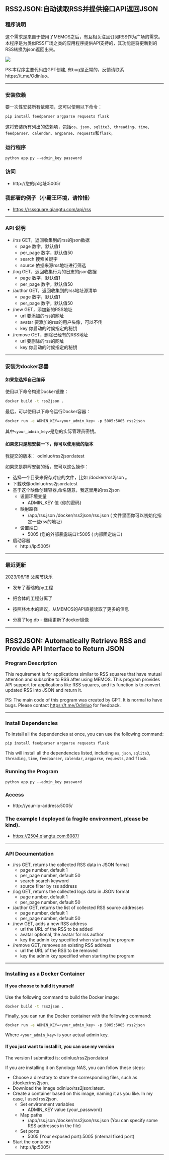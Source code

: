 ## RSS2JSON:自动读取RSS并提供接口API返回JSON

### 程序说明

这个需求是来自于使用了MEMOS之后，有互相关注且订阅RSS作为广场的需求。本程序是为类似RSS广场之类的应用程序提供API支持的，其功能是将更新到的RSS转换为json返回出来。

![](https://memosfile.qiangtu.com/picgo/assets/2023/06/18202306_18014611.png)

PS:本程序主要代码由GPT创建, 有bug是正常的，反馈请联系https://t.me/Odinluo。

----

### 安装依赖

要一次性安装所有依赖项，您可以使用以下命令：

```bash
pip install feedparser argparse requests flask
```

这将安装所有列出的依赖项，包括`os`、`json`、`sqlite3`、`threading`、`time`、`feedparser`、`calendar`、`argparse`、`requests`和`flask`。

### 运行程序

```shell
python app.py --admin_key password
```

### 访问

- http://您的ip地址:5005/

### 我部署的例子（小霸王环境，请怜惜）

- https://rsssquare.qiangtu.com/api/rss

----

### API 说明

- /rss  GET，返回收集到的rss的json数据
  - page 数字，默认值1
  - per_page 数字，默认值50
  - search 搜索关键字
  - source 依据来源rss地址进行筛选
- /log GET，返回收集行为的日志的json数据
  - page 数字，默认值1
  - per_page 数字，默认值50
- /author GET，返回收集到的rss地址源清单
  - page 数字，默认值1
  - per_page 数字，默认值50
- /new GET，添加新的RSS地址
  - url 要添加的rss的网址
  - avatar 要添加的rss的用户头像，可以不传
  - key 你启动的时候指定的秘钥
- /remove GET，删除已经有的RSS地址
  - url 要删除的rss的网址
  - key 你启动的时候指定的秘钥

----

### 安装为docker容器

#### 如果您选择自己编译

使用以下命令构建Docker镜像：

```bash
docker build -t rss2json .
```

最后，可以使用以下命令运行Docker容器：

```bash
docker run -e ADMIN_KEY=<your_admin_key> -p 5005:5005 rss2json
```

其中`<your_admin_key>`是您的实际管理员密钥。

#### 如果您只是想安装一下，你可以使用我的版本

 我提交的版本： odinluo/rss2json:latest

如果您是群晖安装的话，您可以这么操作：

- 选择一个目录来保存对应的文件，比如 /docker/rss2json 。
- 下载映像odinluo/rss2json:latest
- 基于这个映像创建容器,命名随意，我这里用的rss2json
  - 设置环境变量
    - ADMIN_KEY 值 {你的密码}
  - 映射路径
    - /app/rss.json  /docker/rss2json/rss.json ( 文件里面你可以初始化指定一些rss的地址)
  - 设置端口
    - 5005 (您的外部暴露端口):5005 ( 内部固定端口)
- 启动容器
  - http://ip:5005/

----

### 最近更新

2023/06/18 父亲节快乐

- 发布了基础的py工程 

- 把合体的工程分离了 
- 按照林木木的建议，从MEMOS的API直接读取了更多的信息 
- 分离了log.db - 继续更新了docker镜像

----



## RSS2JSON: Automatically Retrieve RSS and Provide API Interface to Return JSON

### Program Description

This requirement is for applications similar to RSS squares that have mutual attention and subscribe to RSS after using MEMOS. This program provides API support for applications like RSS squares, and its function is to convert updated RSS into JSON and return it.

PS: The main code of this program was created by GPT. It is normal to have bugs. Please contact https://t.me/Odinluo for feedback.

----

### Install Dependencies

To install all the dependencies at once, you can use the following command:

```bash
pip install feedparser argparse requests flask
```

This will install all the dependencies listed, including `os`, `json`, `sqlite3`, `threading`, `time`, `feedparser`, `calendar`, `argparse`, `requests`, and `flask`.

### Running the Program

```shell
python app.py --admin_key password
```

### Access

- http://your-ip-address:5005/

### The example I deployed (a fragile environment, please be kind).

- https://2504.qiangtu.com:8087/

----

### API Documentation

- /rss GET, returns the collected RSS data in JSON format
  - page number, default 1
  - per_page number, default 50
  - search search keyword
  - source filter by rss address
- /log GET, returns the collected logs data in JSON format
  - page number, default 1
  - per_page number, default 50
- /author GET, returns the list of collected RSS source addresses
  - page number, default 1
  - per_page number, default 50
- /new GET, adds a new RSS address
  - url the URL of the RSS to be added
  - avatar optional, the avatar for rss author
  - key the admin key specified when starting the program
- /remove GET, removes an existing RSS address
  - url the URL of the RSS to be removed
  - key the admin key specified when starting the program

----

### Installing as a Docker Container

#### If you choose to build it yourself

Use the following command to build the Docker image:

```bash
docker build -t rss2json .
```

Finally, you can run the Docker container with the following command:

```bash
docker run -e ADMIN_KEY=<your_admin_key> -p 5005:5005 rss2json
```

Where `<your_admin_key>` is your actual admin key.

#### If you just want to install it, you can use my version

The version I submitted is: odinluo/rss2json:latest

If you are installing it on Synology NAS, you can follow these steps:

- Choose a directory to store the corresponding files, such as /docker/rss2json.
- Download the image odinluo/rss2json:latest.
- Create a container based on this image, naming it as you like. In my case, I used rss2json.
  - Set environment variables
    - ADMIN_KEY value {your_password}
  - Map paths
    - /app/rss.json  /docker/rss2json/rss.json (You can specify some RSS addresses in the file)
  - Set ports
    - 5005 (Your exposed port):5005 (internal fixed port)
- Start the container
  - http://ip:5005/

----